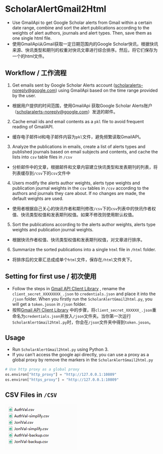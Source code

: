 # ScholarAlertGmail2Html

* Use GmailApi to get Google Scholar alerts from Gmail within a certain date range, combine and sort the alert publications according to the weights of alert authors, journals and alert types. Then, save them as one single html file.    
* 使用GmailApi从Gmail获取一定日期范围内的Google Scholar快讯，根据快讯来源、快讯类型和期刊的权重对快讯文章进行综合排序。然后，将它们保存为一个的html文件。  

## Workflow / 工作流程
1. Get emails sent by Google Scholar Alerts account (scholaralerts-noreply@google.com) using GmailApi based on the time range provided by the user.  
* 根据用户提供的时间范围，使用GmailApi 获取Google Scholar Alerts账户（scholaralerts-noreply@google.com）发送的邮件。  
2. Cache email ids and email contents as a `pkl` file to avoid frequent reading of GmailAPI.  
* 缓存电子邮件id和电子邮件内容为`pkl`文件，避免频繁读取GmailAPI。  
3. Analyze the publications in emails, create a list of alerts types and published journals based on email subjects and contents, and cache the lists into `csv` table files in `/csv`    
* 分析邮件中的文章，根据邮件和文章内容建立快讯类型和发表期刊的列表，将列表缓存到`/csv`下的`csv`文件中
4. Users modify the alerts author weights, alerts type weights and publication journal weights in the `csv` tables in `/csv` according to the authors and journals they care about. If no changes are made, the default weights are used.
* 使用者根据自己关心的快讯作者和期刊修改`/csv`下的`csv`列表中的快讯作者权值、快讯类型权值和发表期刊权值。如果不修改则使用默认权值。
5. Sort the publications according to the alerts author weights, alerts type weights and publication journal weights.
* 根据快讯作者权值、快讯类型权值和发表期刊权值，对文章进行排序。  
6. Summarize the sorted publications into a single `html` file in `/html` folder.
* 将排序后的文章汇总成成单个`html`文件，保存在`/html`文件夹下。 

## Setting for first use / 初次使用
* Follow the steps in [Gmail API Client Library](https://developers.google.com/gmail/api/quickstart/python) ,  rename the `client_secret_XXXXXXXX_.json` to
`credentials.json`  and place it into the `/json` folder. When you firstly run the `ScholarAlertGmail2html.py`, you will get a `token.joson` in `/json` folder.
* 按照[Gmail API Client Library](https://developers.google.com/gmail/api/quickstart/python) 中的步骤，将`client_secret_XXXXXX_.json`重命名为`credentials.json`并放入`/json`文件夹。当你第一次运行`ScholarAlertGmail2html.py`时，你会在`/json`文件夹中得到`token.joson`。
## Usage
* Run `ScholarAlertGmail2html.py` using Python 3.
* If you can't access the google api directly, you can use a proxy as a global proxy by remove the markers in the `ScholarAlertGmail2html.py`
```python
# Use http proxy as a global proxy
os.environ["http_proxy"] = "http://127.0.0.1:10809"
os.environ["https_proxy"] = "http://127.0.0.1:10809"
```

## CSV Files in `/CSV`
![img.png](png/csvFiles.png)
